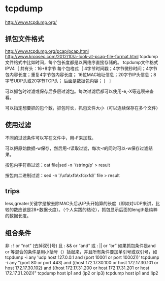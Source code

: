 

tcpdump
============================
http://www.tcpdump.org/

抓包文件格式
----------------------------
http://www.tcpdump.org/pcap/pcap.html
http://www.kroosec.com/2012/10/a-look-at-pcap-file-format.html
tcpdump文件格式中比如时间，每个包长度都是以网络序直接存储的。
tcpdump文件格式IPV4｛
	共有头：16+8字节
	每个包格式｛
		4字节时间戳；4字节微秒时间；4字节包内容长度；重复4字节包内容长度；
		16位MAC地址信息；20字节IP头信息；8字节UDP头或20字节TCP头；
		后面是数据包内容；
	｝
｝

可以抓包时过滤或保存后多层过滤包。每次过滤后都可以使用-e,-X等选项来查看。

可以指定想要抓的包个数，抓包时长，抓包文件大小（可以连续保存在多个文件）


使用过滤
----------------------------
不同的过滤条件可以写在文件中，用-F来加载。

可以把原始数据-w保存，然后用-r读取过滤，每次-r的同时可以-w保存过滤结果。

按包内字符串过滤：cat file|sed -n '/string/p' > result

按包内二进制过滤：sed -n '/\xfa\xfb\xfc\xfd/' file > result

trips
----------------------------
less,greater关键字是按去除MAC头后从IP头开始算的长度（即如对UDP来讲，比较的数应该是28+数据长度）。（个人实践的结论），抓包显示后面的length是纯粹的数据长度。

组合条件
----------------------------
非 : ! or “not” (去掉双引号)
且 : && or “and”
或 : || or “or”
如果抓包条件是and or 等混合的条件是用小括号（）括起来，并且所有条件要加单引号或双引号，如
tcpdump -i any 'udp host 127.0.0.1 and (port 10001 or port 10002))'
tcpdump -i any "(port 80 or port 443) and ((host 172.17.30.100 or host 172.17.30.101 or host 172.17.30.102) and ((host 172.17.31.200 or host 172.17.31.201 or host 172.17.31.202))"
tcpdump host ip1 and (ip2 or ip3)
tcpdump host ip1 and !ip2